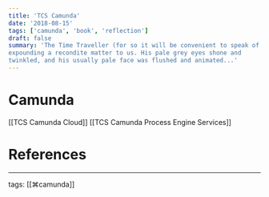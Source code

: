 ```yaml
---
title: 'TCS Camunda'
date: '2018-08-15'
tags: ['camunda', 'book', 'reflection']
draft: false
summary: 'The Time Traveller (for so it will be convenient to speak of him) was
expounding a recondite matter to us. His pale grey eyes shone and
twinkled, and his usually pale face was flushed and animated...'
---
```


# Camunda

[[TCS Camunda  Cloud]]
[[TCS Camunda Process Engine Services]]

# References

---

tags: [[⌘camunda]]
